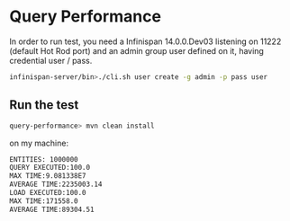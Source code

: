# Query Performance

In order to run test, you need a Infinispan 14.0.0.Dev03 listening on 11222 (default Hot Rod port)
and an admin group user defined on it, having credential user / pass.

``` bash
infinispan-server/bin>./cli.sh user create -g admin -p pass user
```

## Run the test

``` bash
query-performance> mvn clean install
```

on my machine:
``` bash
ENTITIES: 1000000
QUERY EXECUTED:100.0
MAX TIME:9.081338E7
AVERAGE TIME:2235003.14
LOAD EXECUTED:100.0
MAX TIME:171558.0
AVERAGE TIME:89304.51
```